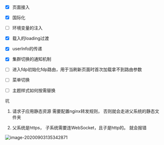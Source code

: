 - [x] 页面接入
- [x] 国际化
- [ ] 环境变量的注入
- [x] 载入的loading过渡
- [x] userInfo的传递
- [x] 集群切换的通知机制
- [ ] 进入fdp初始化fdp路由，用于当刷新页面时首次加载拿不到路由参数
- [ ] 菜单切换
- [ ] 主题样式如何按需替换









坑

1. 请求子应用静态资源 需要配置nginx转发规则， 否则就会走进父系统的静态文件夹

2. 父系统是https， 子系统需要连WebSocket，且子是http的。 就会报错

![image-20200903135342871](https://kuimo-markdown-pic.oss-cn-hangzhou.aliyuncs.com/image-20200903135342871.png)